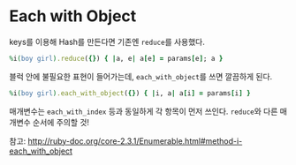 # Each with Object

keys를 이용해 Hash를 만든다면 기존엔 `reduce`를 사용했다.

```ruby
%i(boy girl).reduce({}) { |a, e| a[e] = params[e]; a }
```

블럭 안에 불필요한 표현이 들어가는데, `each_with_object`를 쓰면 깔끔하게 된다.

```ruby
%i(boy girl).each_with_object({}) { |i, a| a[i] = params[i] }
```

매개변수는 `each_with_index` 등과 동일하게 각 항목이 먼저 쓰인다. `reduce`와 다른 매개변수 순서에 주의할 것!

참고: http://ruby-doc.org/core-2.3.1/Enumerable.html#method-i-each_with_object
